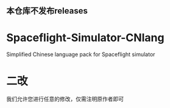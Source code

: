## 本仓库不发布releases

# Spaceflight-Simulator-CNlang
Simplified Chinese language pack for Spaceflight simulator

# 二改

我们允许您进行任意的修改，仅需注明原作者即可
